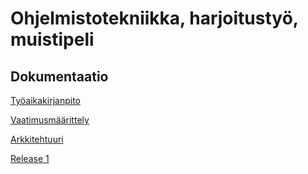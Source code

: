 # Ohjelmistotekniikka, harjoitustyö, muistipeli

## Dokumentaatio

[Työaikakirjanpito](https://github.com/halonenp/ot-harjoitustyo/blob/master/dokumentaatio/Ty%C3%B6aikakirjanpito.md)

[Vaatimusmäärittely](https://github.com/halonenp/ot-harjoitustyo/blob/master/dokumentaatio/Vaatimusm%C3%A4%C3%A4rittely.md)

[Arkkitehtuuri](https://github.com/halonenp/ot-harjoitustyo/blob/master/dokumentaatio/arkkitehtuuri.md)

[Release 1](https://github.com/halonenp/ot-harjoitustyo/releases)






